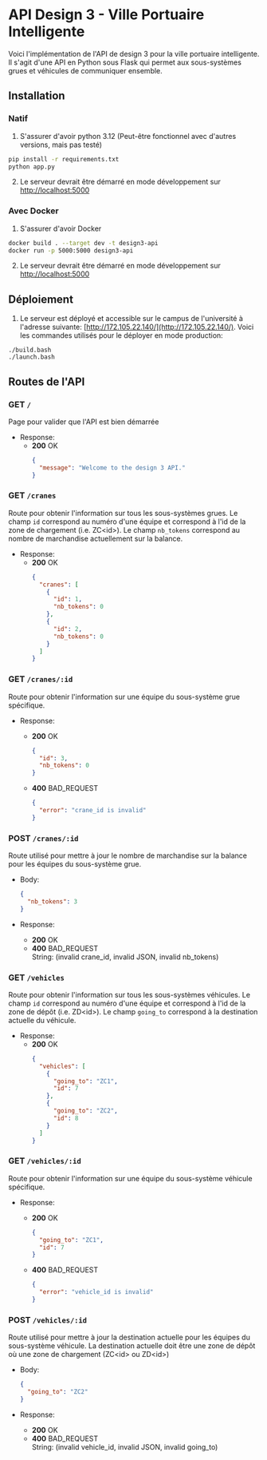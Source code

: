# API Design 3 - Ville Portuaire Intelligente 

Voici l'implémentation de l'API de design 3 pour la ville portuaire intelligente. Il s'agit d'une API en Python sous Flask qui permet aux sous-systèmes grues et véhicules de communiquer ensemble.

## Installation

### Natif

1. S'assurer d'avoir python 3.12 (Peut-être fonctionnel avec d'autres versions, mais pas testé)
```sh
pip install -r requirements.txt
python app.py
```
2. Le serveur devrait être démarré en mode développement sur [http://localhost:5000](http://localhost:5000)

### Avec Docker

1. S'assurer d'avoir Docker 
```sh
docker build . --target dev -t design3-api
docker run -p 5000:5000 design3-api
```
2. Le serveur devrait être démarré en mode développement sur [http://localhost:5000](http://localhost:5000)

## Déploiement

1. Le serveur est déployé et accessible sur le campus de l'université à l'adresse suivante: [http://172.105.22.140/](http://172.105.22.140/). Voici les commandes utilisés pour le déployer en mode production:
```
./build.bash
./launch.bash
```

## Routes de l'API

### GET `/`

Page pour valider que l'API est bien démarrée
- Response:
  - **200** OK
    ```json
    {
      "message": "Welcome to the design 3 API."
    }
    ```

### GET `/cranes`

Route pour obtenir l'information sur tous les sous-systèmes grues. Le champ `id` correspond au numéro d'une équipe et correspond à l'id de la zone de chargement (i.e. ZC\<id\>). Le champ `nb_tokens` correspond au nombre de marchandise actuellement sur la balance.

- Response:
  - **200** OK
    ```json
    {
      "cranes": [
        {
          "id": 1,
          "nb_tokens": 0
        },
        {
          "id": 2,
          "nb_tokens": 0
        }
      ]
    }
    ```

### GET `/cranes/:id`

Route pour obtenir l'information sur une équipe du sous-système grue spécifique.

- Response:

  - **200** OK

    ```json
    {
      "id": 3,
      "nb_tokens": 0
    }
    ```

  - **400** BAD_REQUEST
    ```json
    {
      "error": "crane_id is invalid"
    }
    ```

### POST `/cranes/:id`

Route utilisé pour mettre à jour le nombre de marchandise sur la balance pour les équipes du sous-système grue.

- Body:

  ```json
  {
    "nb_tokens": 3
  }
  ```

- Response:
  - **200** OK
  - **400** BAD_REQUEST\
     String: (invalid crane_id, invalid JSON, invalid nb_tokens)

### GET `/vehicles`

Route pour obtenir l'information sur tous les sous-systèmes véhicules. Le champ `id` correspond au numéro d'une équipe et correspond à l'id de la zone de dépôt (i.e. ZD\<id\>). Le champ `going_to` correspond à la destination actuelle du véhicule.

- Response:
  - **200** OK
    ```json
    {
      "vehicles": [
        {
          "going_to": "ZC1",
          "id": 7
        },
        {
          "going_to": "ZC2",
          "id": 8
        }
      ]
    }
    ```

### GET `/vehicles/:id`

Route pour obtenir l'information sur une équipe du sous-système véhicule spécifique.

- Response:

  - **200** OK

    ```json
    {
      "going_to": "ZC1",
      "id": 7
    }
    ```

  - **400** BAD_REQUEST
    ```json
    {
      "error": "vehicle_id is invalid"
    }
    ```

### POST `/vehicles/:id`

Route utilisé pour mettre à jour la destination actuelle pour les équipes du sous-système véhicule. La destination actuelle doit être une zone de dépôt où une zone de chargement (ZC\<id\> ou ZD\<id\>) 

- Body:

  ```json
  {
    "going_to": "ZC2"
  }
  ```

- Response:
  - **200** OK
  - **400** BAD_REQUEST\
     String: (invalid vehicle_id, invalid JSON, invalid going_to)
